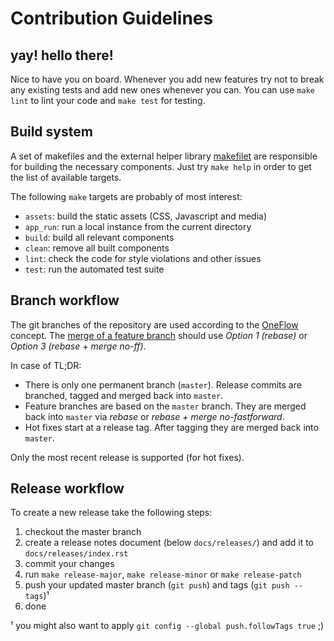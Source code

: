 # Contribution Guidelines

## yay! hello there!

Nice to have you on board. Whenever you add new features try not to break any existing tests and add new ones whenever you can.  You can use `make lint` to lint your code and `make test` for testing.


## Build system

A set of makefiles and the external helper library [makefilet](https://notabug.org/sumpfralle/makefilet) are responsible for building the necessary components.  Just try `make help` in order to get the list of available targets.

The following `make` targets are probably of most interest:

* `assets`: build the static assets (CSS, Javascript and media)
* `app_run`: run a local instance from the current directory
* `build`: build all relevant components
* `clean`: remove all built components
* `lint`: check the code for style violations and other issues
* `test`: run the automated test suite


## Branch workflow

The git branches of the repository are used according to the [OneFlow](https://www.endoflineblog.com/oneflow-a-git-branching-model-and-workflow) concept.
The [merge of a feature branch](https://www.endoflineblog.com/oneflow-a-git-branching-model-and-workflow#finishing-a-feature-branch) should use *Option 1 (rebase)* or *Option 3 (rebase + merge no-ff)*.

In case of TL;DR:

* There is only one permanent branch (`master`).  Release commits are branched, tagged and merged back into `master`.
* Feature branches are based on the `master` branch.  They are merged back into `master` via *rebase* or *rebase + merge no-fastforward*.
* Hot fixes start at a release tag.  After tagging they are merged back into `master`.

Only the most recent release is supported (for hot fixes).


## Release workflow

To create a new release take the following steps:

1. checkout the master branch
2. create a release notes document (below `docs/releases/`) and add it to `docs/releases/index.rst`
3. commit your changes
4. run `make release-major`, `make release-minor` or `make release-patch`
5. push your updated master branch (`git push`) and tags (`git push --tags`)¹
6. done

¹ you might also want to apply `git config --global push.followTags true` ;)
